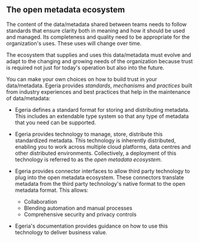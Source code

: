 <!-- SPDX-License-Identifier: CC-BY-4.0 -->
<!-- Copyright Contributors to the ODPi Egeria project 2020. -->


## The open metadata ecosystem

The content of the data/metadata shared between teams needs to follow standards that ensure clarity both in meaning and how it should be used and managed.  Its completeness and quality need to be appropriate for the organization's uses.  These uses will change over time.

The ecosystem that supplies and uses this data/metadata must evolve and adapt to the changing and growing needs of the organization because trust is required not just for today's operation but also into the future.

You can make your own choices on how to build trust in your data/metadata.  Egeria provides *standards*, *mechanisms* and *practices* built from industry experiences and best practices that help in the maintenance of data/metadata:

* Egeria defines a standard format for storing and distributing metadata.  This includes an extendable type system so that any type of metadata that you need can be supported.

* Egeria provides technology to manage, store, distribute this standardized metadata.  This technology is inherently distributed, enabling you to work across multiple cloud platforms, data centres and other distributed environments. Collectively, a deployment of this technology is referred to as the *open metadata ecosystem*.

* Egeria provides connector interfaces to allow third party technology to plug into the open metadata ecosystem.  These connectors translate metadata from the third party technology's native format to the open metadata format.  This allows:
  
    * Collaboration
    * Blending automation and manual processes
    * Comprehensive security and privacy controls

* Egeria's documentation provides guidance on how to use this technology to deliver business value.

